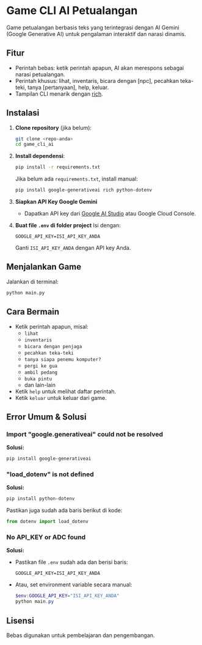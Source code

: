 # Game CLI AI Petualangan

Game petualangan berbasis teks yang terintegrasi dengan AI Gemini (Google Generative AI) untuk pengalaman interaktif dan narasi dinamis.

## Fitur
- Perintah bebas: ketik perintah apapun, AI akan merespons sebagai narasi petualangan.
- Perintah khusus: lihat, inventaris, bicara dengan [npc], pecahkan teka-teki, tanya [pertanyaan], help, keluar.
- Tampilan CLI menarik dengan [rich](https://github.com/Textualize/rich).

## Instalasi

1. **Clone repository** (jika belum):
   ```bash
   git clone <repo-anda>
   cd game_cli_ai
   ```

2. **Install dependensi**:
   ```bash
   pip install -r requirements.txt
   ```
   Jika belum ada `requirements.txt`, install manual:
   ```bash
   pip install google-generativeai rich python-dotenv
   ```

3. **Siapkan API Key Google Gemini**
   - Dapatkan API key dari [Google AI Studio](https://aistudio.google.com/app/apikey) atau Google Cloud Console.

4. **Buat file `.env` di folder project**
   Isi dengan:
   ```env
   GOOGLE_API_KEY=ISI_API_KEY_ANDA
   ```
   Ganti `ISI_API_KEY_ANDA` dengan API key Anda.

## Menjalankan Game

Jalankan di terminal:
```bash
python main.py
```

## Cara Bermain
- Ketik perintah apapun, misal:
  - `lihat`
  - `inventaris`
  - `bicara dengan penjaga`
  - `pecahkan teka-teki`
  - `tanya siapa penemu komputer?`
  - `pergi ke gua`
  - `ambil pedang`
  - `buka pintu`
  - dan lain-lain
- Ketik `help` untuk melihat daftar perintah.
- Ketik `keluar` untuk keluar dari game.

## Error Umum & Solusi

### Import "google.generativeai" could not be resolved
**Solusi:**
```bash
pip install google-generativeai
```

### "load_dotenv" is not defined
**Solusi:**
```bash
pip install python-dotenv
```
Pastikan juga sudah ada baris berikut di kode:
```python
from dotenv import load_dotenv
```

### No API_KEY or ADC found
**Solusi:**
- Pastikan file `.env` sudah ada dan berisi baris:
  ```env
  GOOGLE_API_KEY=ISI_API_KEY_ANDA
  ```
- Atau, set environment variable secara manual:
  ```powershell
  $env:GOOGLE_API_KEY="ISI_API_KEY_ANDA"
  python main.py
  ```

## Lisensi
Bebas digunakan untuk pembelajaran dan pengembangan.
